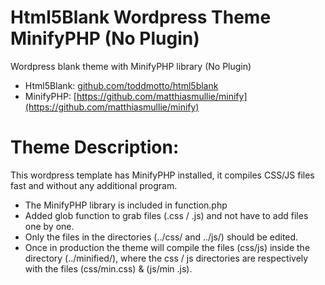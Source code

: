 # Html5Blank Wordpress Theme MinifyPHP (No Plugin)
Wordpress blank theme with MinifyPHP library (No Plugin)

* Html5Blank: [github.com/toddmotto/html5blank](https://github.com/toddmotto/html5blank)
* MinifyPHP: [https://github.com/matthiasmullie/minify](https://github.com/matthiasmullie/minify)
# Theme Description:
This wordpress template has MinifyPHP installed, it compiles CSS/JS files fast and without any additional program.

* The MinifyPHP library is included in function.php
* Added glob function to grab files (.css / .js) and not have to add files one by one.
* Only the files in the directories (../css/ and ../js/) should be edited.
* Once in production the theme will compile the files (css/js) inside the directory (../minified/), where the css / js directories are respectively with the files (css/min.css) & (js/min .js).
